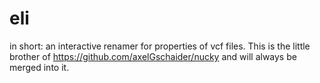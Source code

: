 eli
===

in short: an interactive renamer for properties of vcf files. This is the little brother of https://github.com/axelGschaider/nucky and will always be merged into it.